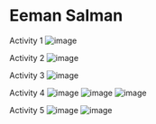# Eeman Salman

Activity 1
![image](https://github.com/eemans21/ECE444-F2023-Assignment1/assets/74782082/7b9b4512-f337-4baf-92c3-ba6d951bca64)

Activity 2
![image](https://github.com/eemans21/ECE444-F2023-Assignment1/assets/74782082/5aa6e829-31d4-4b11-8c8d-7428d3dcc58b)

Activity 3
![image](https://github.com/eemans21/ECE444-F2023-Assignment1/assets/74782082/4f14294b-9f98-4625-9b71-fdb0b12945de)

Activity 4
![image](https://github.com/eemans21/ECE444-F2023-Assignment1/assets/74782082/067bf2ba-c914-4a58-8946-0341dba972d4)
![image](https://github.com/eemans21/ECE444-F2023-Assignment1/assets/74782082/8728c0a0-79d4-4776-b805-759815b5e65d)
![image](https://github.com/eemans21/ECE444-F2023-Assignment1/assets/74782082/71a10c76-5081-40eb-8b01-ccb7bf8be90b)

Activity 5
![image](https://github.com/eemans21/ECE444-F2023-Assignment1/assets/74782082/4cb15dba-cdc3-4c56-ae3e-f27d26b9118f)
![image](https://github.com/eemans21/ECE444-F2023-Assignment1/assets/74782082/9a047056-2dcc-4717-95de-27165a5db2a7)
